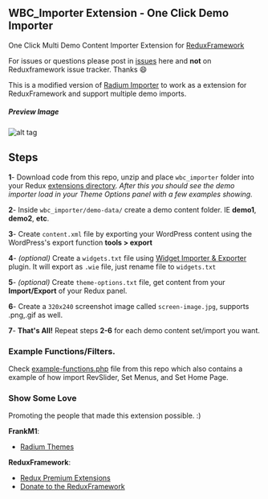 ## WBC_Importer Extension - One Click Demo Importer ##
One Click Multi Demo Content Importer Extension for [ReduxFramework](https://github.com/ReduxFramework/redux-framework)

For issues or questions please post in [issues](https://github.com/Webcreations907/WBC-Importer-extension/issues) here and __not__ on Reduxframework issue tracker. Thanks :smile:

This is a modified version of [Radium Importer](https://github.com/FrankM1/radium-one-click-demo-install) to work as a extension for ReduxFramework and support multiple demo imports.

##### Preview Image #####
![alt tag](https://cloud.githubusercontent.com/assets/8421576/5591231/263fdfce-90fc-11e4-8d45-8631349bd375.jpg)

## Steps ##
__1__- Download code from this repo, unzip and place ```wbc_importer``` folder into your Redux [extensions directory](http://reduxframework.com/docs/extensions-loader/ "Redux Documentation"). 
_After this you should see the demo importer load in your Theme Options panel with a few examples showing._

__2__- Inside ```wbc_importer/demo-data/``` create a demo content folder. IE __demo1__, __demo2__, __etc__. 

__3__- Create ```content.xml``` file by exporting your WordPress content using the WordPress's export function __tools > export__

__4__- _(optional)_ Create a ```widgets.txt``` file using [Widget Importer & Exporter](https://wordpress.org/plugins/widget-importer-exporter/) plugin. It will export as ```.wie``` file, just rename file to ```widgets.txt```

__5__- _(optional)_ Create ```theme-options.txt``` file, get content from your __Import/Export__ of your Redux panel.

__6__- Create a ```320x240``` screenshot image called ```screen-image.jpg```, supports .png,.gif as well.

__7__- __That's All!__ Repeat steps __2-6__ for each demo content set/import you want.

### Example Functions/Filters. ###
Check [example-functions.php](https://github.com/Webcreations907/WBC-Importer-extension/blob/master/example-functions.php) file from this repo which also contains a example of how import RevSlider, Set Menus, and Set Home Page.

### Show Some Love ###
Promoting the people that made this extension possible. :)

__FrankM1__: 
- [Radium Themes](http://themes.radiumthemes.com/)

__ReduxFramework__: 
- [Redux Premium Extensions](http://reduxframework.com/extensions/) 
- [Donate to the ReduxFramework](https://www.paypal.com/cgi-bin/webscr?cmd=_s-xclick&hosted_button_id=MMFMHWUPKHKPW "Donate via Paypal")
